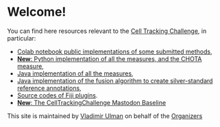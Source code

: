 # Welcome!

You can find here resources relevant to the [Cell Tracking Challenge](http://celltrackingchallenge.net/), in particular:

- [Colab notebook public implementations of some submitted methods](https://github.com/CellTrackingChallenge/2021-edition-available-codes),
- [**New**: Python implementation of all the measures, and the CHOTA measure](https://github.com/CellTrackingChallenge/py-ctcmetrics),
- [Java implementation of all the measures](https://github.com/CellTrackingChallenge/java-ctcmetrics),
- [Java implementation of the fusion algorithm to create silver-standard reference annotations](https://github.com/CellTrackingChallenge/label-fusion-ng),
- [Source codes of Fiji plugins](https://github.com/CellTrackingChallenge/fiji-plugins).
- [**New**: The CellTrackingChallenge Mastodon Baseline](https://github.com/CellTrackingChallenge/mastodon-ctc?tab=readme-ov-file#the-celltrackingchallenge-mastodon-baseline)

This site is maintained by [Vladimir Ulman](https://github.com/xulman/) on behalf of the [Organizers](http://celltrackingchallenge.net/organizers/)
